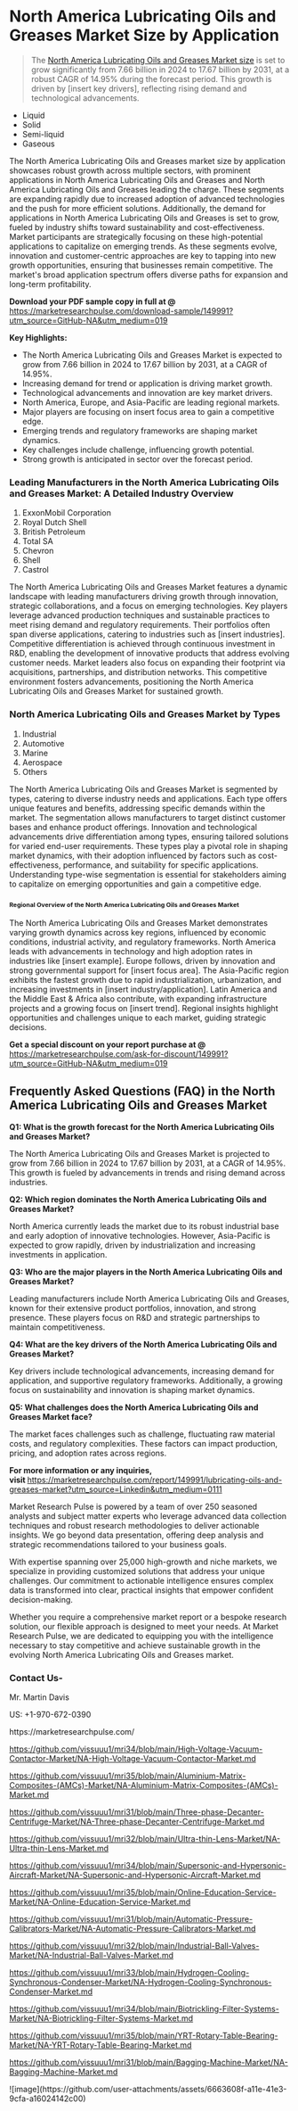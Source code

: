 <h1>North America Lubricating Oils and Greases Market&nbsp;Size by Application</h1><blockquote><p>The <a href="https://marketresearchpulse.com/download-sample/149991?utm_source=GitHub-NA&amp;utm_medium=019">North America Lubricating Oils and Greases Market size</a> is set to grow significantly from 7.66 billion in 2024 to 17.67 billion by 2031, at a robust CAGR of 14.95% during the forecast period. This growth is driven by [insert key drivers], reflecting rising demand and technological advancements.</p></blockquote><ul><li>Liquid<li> Solid<li> Semi-liquid<li> Gaseous</li></ul><p>The North America Lubricating Oils and Greases market size by application showcases robust growth across multiple sectors, with prominent applications in North America Lubricating Oils and Greases and North America Lubricating Oils and Greases leading the charge. These segments are expanding rapidly due to increased adoption of advanced technologies and the push for more efficient solutions. Additionally, the demand for applications in North America Lubricating Oils and Greases is set to grow, fueled by industry shifts toward sustainability and cost-effectiveness. Market participants are strategically focusing on these high-potential applications to capitalize on emerging trends. As these segments evolve, innovation and customer-centric approaches are key to tapping into new growth opportunities, ensuring that businesses remain competitive. The market's broad application spectrum offers diverse paths for expansion and long-term profitability.</p><p><strong>Download your PDF sample copy in full at @ </strong><a href="https://marketresearchpulse.com/download-sample/149991?utm_source=GitHub-NA&amp;utm_medium=019">https://marketresearchpulse.com/download-sample/149991?utm_source=GitHub-NA&amp;utm_medium=019</a></p><p><strong>Key Highlights: </strong></p><ul><li>The North America Lubricating Oils and Greases Market is expected to grow from 7.66 billion in 2024 to 17.67 billion by 2031, at a CAGR of 14.95%.</li><li>Increasing demand for trend or application is driving market growth.</li><li>Technological advancements and innovation are key market drivers.</li><li>North America, Europe, and Asia-Pacific are leading regional markets.</li><li>Major players are focusing on insert focus area to gain a competitive edge.</li><li>Emerging trends and regulatory frameworks are shaping market dynamics.</li><li>Key challenges include challenge, influencing growth potential.</li><li>Strong growth is anticipated in sector over the forecast period.</li></ul><h3>Leading Manufacturers in the North America Lubricating Oils and Greases Market: A Detailed Industry Overview</h3><ol><li>ExxonMobil Corporation</li><li>Royal Dutch Shell</li><li>British Petroleum</li><li>Total SA</li><li>Chevron</li><li>Shell</li><li>Castrol</li></ol><div class="flex max-w-full flex-col flex-grow"><div class="min-h-8 text-message flex w-full flex-col items-end gap-2 whitespace-normal break-words [.text-message+&amp;]:mt-5" dir="auto" data-message-author-role="assistant" data-message-id="fd8432e4-4910-450d-b182-61b7bfb0a01f" data-message-model-slug="gpt-4o"><div class="flex w-full flex-col gap-1 empty:hidden first:pt-[3px]"><div class="markdown prose w-full break-words dark:prose-invert light"><p>The North America Lubricating Oils and Greases Market features a dynamic landscape with leading manufacturers driving growth through innovation, strategic collaborations, and a focus on emerging technologies. Key players leverage advanced production techniques and sustainable practices to meet rising demand and regulatory requirements. Their portfolios often span diverse applications, catering to industries such as [insert industries]. Competitive differentiation is achieved through continuous investment in R&amp;D, enabling the development of innovative products that address evolving customer needs. Market leaders also focus on expanding their footprint via acquisitions, partnerships, and distribution networks. This competitive environment fosters advancements, positioning the North America Lubricating Oils and Greases Market for sustained growth.</p></div></div></div></div><h3>North America Lubricating Oils and Greases Market by Types</h3><ol><li>Industrial<li> Automotive<li> Marine<li> Aerospace<li> Others</li></ol><div class="flex max-w-full flex-col flex-grow"><div class="min-h-8 text-message flex w-full flex-col items-end gap-2 whitespace-normal break-words [.text-message+&amp;]:mt-5" dir="auto" data-message-author-role="assistant" data-message-id="084470be-0bb7-4664-bddf-5156b4f41249" data-message-model-slug="gpt-4o-mini"><div class="flex w-full flex-col gap-1 empty:hidden first:pt-[3px]"><div class="markdown prose w-full break-words dark:prose-invert light"><p>The North America Lubricating Oils and Greases Market is segmented by types, catering to diverse industry needs and applications. Each type offers unique features and benefits, addressing specific demands within the market. The segmentation allows manufacturers to target distinct customer bases and enhance product offerings. Innovation and technological advancements drive differentiation among types, ensuring tailored solutions for varied end-user requirements. These types play a pivotal role in shaping market dynamics, with their adoption influenced by factors such as cost-effectiveness, performance, and suitability for specific applications. Understanding type-wise segmentation is essential for stakeholders aiming to capitalize on emerging opportunities and gain a competitive edge.</p></div></div></div></div><h3><span style="font-size: 11px;">Regional Overview of the North America Lubricating Oils and Greases Market</span></h3><div class="flex max-w-full flex-col flex-grow"><div class="min-h-8 text-message flex w-full flex-col items-end gap-2 whitespace-normal break-words [.text-message+&amp;]:mt-5" dir="auto" data-message-author-role="assistant" data-message-id="e9038762-ce64-4e30-91c9-9bd413514231" data-message-model-slug="gpt-4o-mini"><div class="flex w-full flex-col gap-1 empty:hidden first:pt-[3px]"><div class="markdown prose w-full break-words dark:prose-invert light"><p>The North America Lubricating Oils and Greases Market demonstrates varying growth dynamics across key regions, influenced by economic conditions, industrial activity, and regulatory frameworks. North America leads with advancements in technology and high adoption rates in industries like [insert example]. Europe follows, driven by innovation and strong governmental support for [insert focus area]. The Asia-Pacific region exhibits the fastest growth due to rapid industrialization, urbanization, and increasing investments in [insert industry/application]. Latin America and the Middle East &amp; Africa also contribute, with expanding infrastructure projects and a growing focus on [insert trend]. Regional insights highlight opportunities and challenges unique to each market, guiding strategic decisions.</p></div></div></div></div><p><strong>Get a special discount on your report purchase at @ </strong><a href="https://marketresearchpulse.com/ask-for-discount/149991?utm_source=GitHub-NA&amp;utm_medium=019">https://marketresearchpulse.com/ask-for-discount/149991?utm_source=GitHub-NA&amp;utm_medium=019</a></p><h2>Frequently Asked Questions (FAQ) in the North America Lubricating Oils and Greases Market</h2><p><strong>Q1: What is the growth forecast for the North America Lubricating Oils and Greases Market?</strong></p><p>The North America Lubricating Oils and Greases Market is projected to grow from 7.66 billion in 2024 to 17.67 billion by 2031, at a CAGR of 14.95%. This growth is fueled by advancements in trends and rising demand across industries.</p><p><strong>Q2: Which region dominates the North America Lubricating Oils and Greases Market?</strong></p><p>North America currently leads the market due to its robust industrial base and early adoption of innovative technologies. However, Asia-Pacific is expected to grow rapidly, driven by industrialization and increasing investments in application.</p><p><strong>Q3: Who are the major players in the North America Lubricating Oils and Greases Market?</strong></p><p>Leading manufacturers include North America Lubricating Oils and Greases, known for their extensive product portfolios, innovation, and strong presence. These players focus on R&amp;D and strategic partnerships to maintain competitiveness.</p><p><strong>Q4: What are the key drivers of the North America Lubricating Oils and Greases Market?</strong></p><p>Key drivers include technological advancements, increasing demand for application, and supportive regulatory frameworks. Additionally, a growing focus on sustainability and innovation is shaping market dynamics.</p><p><strong>Q5: What challenges does the North America Lubricating Oils and Greases Market face?</strong></p><p>The market faces challenges such as challenge, fluctuating raw material costs, and regulatory complexities. These factors can impact production, pricing, and adoption rates across regions.</p><p><strong>For more information or any inquiries, visit&nbsp;</strong><a href="https://marketresearchpulse.com/report/149991/lubricating-oils-and-greases-market?utm_source=Linkedin&utm_medium=0111">https://marketresearchpulse.com/report/149991/lubricating-oils-and-greases-market?utm_source=Linkedin&utm_medium=0111</a></p><p>Market Research Pulse is powered by a team of over 250 seasoned analysts and subject matter experts who leverage advanced data collection techniques and robust research methodologies to deliver actionable insights. We go beyond data presentation, offering deep analysis and strategic recommendations tailored to your business goals.</p><p>With expertise spanning over 25,000 high-growth and niche markets, we specialize in providing customized solutions that address your unique challenges. Our commitment to actionable intelligence ensures complex data is transformed into clear, practical insights that empower confident decision-making.</p><p>Whether you require a comprehensive market report or a bespoke research solution, our flexible approach is designed to meet your needs. At Market Research Pulse, we are dedicated to equipping you with the intelligence necessary to stay competitive and achieve sustainable growth in the evolving North America Lubricating Oils and Greases market.</p><h3><strong>Contact Us-</strong></h3><p>Mr. Martin Davis</p><p>US: +1-970-672-0390</p><p>https://marketresearchpulse.com/</p><p><a href="https://github.com/vissuuu1/mri34/blob/main/High-Voltage-Vacuum-Contactor-Market/NA-High-Voltage-Vacuum-Contactor-Market.md">https://github.com/vissuuu1/mri34/blob/main/High-Voltage-Vacuum-Contactor-Market/NA-High-Voltage-Vacuum-Contactor-Market.md</a></p><p><a href="https://github.com/vissuuu1/mri35/blob/main/Aluminium-Matrix-Composites-(AMCs)-Market/NA-Aluminium-Matrix-Composites-(AMCs)-Market.md">https://github.com/vissuuu1/mri35/blob/main/Aluminium-Matrix-Composites-(AMCs)-Market/NA-Aluminium-Matrix-Composites-(AMCs)-Market.md</a></p><p><a href="https://github.com/vissuuu1/mri31/blob/main/Three-phase-Decanter-Centrifuge-Market/NA-Three-phase-Decanter-Centrifuge-Market.md">https://github.com/vissuuu1/mri31/blob/main/Three-phase-Decanter-Centrifuge-Market/NA-Three-phase-Decanter-Centrifuge-Market.md</a></p><p><a href="https://github.com/vissuuu1/mri32/blob/main/Ultra-thin-Lens-Market/NA-Ultra-thin-Lens-Market.md">https://github.com/vissuuu1/mri32/blob/main/Ultra-thin-Lens-Market/NA-Ultra-thin-Lens-Market.md</a></p><p><a href="https://github.com/vissuuu1/mri34/blob/main/Supersonic-and-Hypersonic-Aircraft-Market/NA-Supersonic-and-Hypersonic-Aircraft-Market.md">https://github.com/vissuuu1/mri34/blob/main/Supersonic-and-Hypersonic-Aircraft-Market/NA-Supersonic-and-Hypersonic-Aircraft-Market.md</a></p><p><a href="https://github.com/vissuuu1/mri35/blob/main/Online-Education-Service-Market/NA-Online-Education-Service-Market.md">https://github.com/vissuuu1/mri35/blob/main/Online-Education-Service-Market/NA-Online-Education-Service-Market.md</a></p><p><a href="https://github.com/vissuuu1/mri31/blob/main/Automatic-Pressure-Calibrators-Market/NA-Automatic-Pressure-Calibrators-Market.md">https://github.com/vissuuu1/mri31/blob/main/Automatic-Pressure-Calibrators-Market/NA-Automatic-Pressure-Calibrators-Market.md</a></p><p><a href="https://github.com/vissuuu1/mri32/blob/main/Industrial-Ball-Valves-Market/NA-Industrial-Ball-Valves-Market.md">https://github.com/vissuuu1/mri32/blob/main/Industrial-Ball-Valves-Market/NA-Industrial-Ball-Valves-Market.md</a></p><p><a href="https://github.com/vissuuu1/mri33/blob/main/Hydrogen-Cooling-Synchronous-Condenser-Market/NA-Hydrogen-Cooling-Synchronous-Condenser-Market.md">https://github.com/vissuuu1/mri33/blob/main/Hydrogen-Cooling-Synchronous-Condenser-Market/NA-Hydrogen-Cooling-Synchronous-Condenser-Market.md</a></p><p><a href="https://github.com/vissuuu1/mri34/blob/main/Biotrickling-Filter-Systems-Market/NA-Biotrickling-Filter-Systems-Market.md">https://github.com/vissuuu1/mri34/blob/main/Biotrickling-Filter-Systems-Market/NA-Biotrickling-Filter-Systems-Market.md</a></p><p><a href="https://github.com/vissuuu1/mri35/blob/main/YRT-Rotary-Table-Bearing-Market/NA-YRT-Rotary-Table-Bearing-Market.md">https://github.com/vissuuu1/mri35/blob/main/YRT-Rotary-Table-Bearing-Market/NA-YRT-Rotary-Table-Bearing-Market.md</a></p><p><a href="https://github.com/vissuuu1/mri31/blob/main/Bagging-Machine-Market/NA-Bagging-Machine-Market.md">https://github.com/vissuuu1/mri31/blob/main/Bagging-Machine-Market/NA-Bagging-Machine-Market.md</a></p>
![image](https://github.com/user-attachments/assets/6663608f-a11e-41e3-9cfa-a16024142c00)
